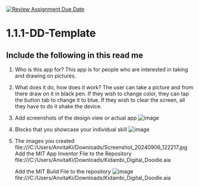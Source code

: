[![Review Assignment Due Date](https://classroom.github.com/assets/deadline-readme-button-22041afd0340ce965d47ae6ef1cefeee28c7c493a6346c4f15d667ab976d596c.svg)](https://classroom.github.com/a/KZRgrbJa)
# 1.1.1-DD-Template

## Include the following in this read me

1. Who is this app for? This app is for people who are interested in taking and drawing on pictures.
1. What does it do, how does it work? The user can take a picture and from there draw on it in black pen. If they wish to change color, they can tap the button tab to change it to blue. If they wish to clear the screen, all they have to do it shake the device.
1. Add screenshots of the design view or actual app
   ![image](https://github.com/user-attachments/assets/024acb41-c499-47e0-9c16-55679af62640)
1. Blocks that you showcase your individual skill
![image](https://github.com/user-attachments/assets/e9b700f0-f0fc-4996-87d5-59d45d650ebb)
1. The images you created
file:///C:/Users/AnvitaKi/Downloads/Screenshot_20240906_122217.jpg
   Add the MIT App Inventor File to the Repository
file:///C:/Users/AnvitaKi/Downloads/Kidambi_Digital_Doodle.aia

   Add the MIT Build File to the repository
   ![image](https://github.com/user-attachments/assets/be45fa0f-57c2-408c-97dc-2e61eebf5987)
file:///C:/Users/AnvitaKi/Downloads/Kidambi_Digital_Doodle.aia
